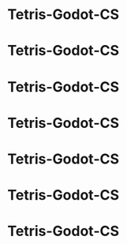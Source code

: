 # Tetris-Godot-CS
# Tetris-Godot-CS
# Tetris-Godot-CS
# Tetris-Godot-CS
# Tetris-Godot-CS
# Tetris-Godot-CS
# Tetris-Godot-CS
